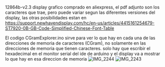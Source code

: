 12864b-v2.3 
display grafico comprado en aliexpress, el pdf adjunto son los caracteres que trae, pero puede variar segun las diferentes versiones del display, las otras posibilidades estan en 
https://support.newhavendisplay.com/hc/en-us/articles/4415161254679-ST7920-0B-GB-Code-Simplified-Chinese-Font-Table


El codigo CGramExplorer.ino sirve para ver lo que hay en cada una de las direcciones de memoria de caracteres (CGram), no solamente en las direcciones de memoria que tienen caracteres. solo hay que escribir el hexadecimal en el monitor serial del ide de arduino y el display va a mostrar lo que hay en esa direccion de memoria
![IMG_2244](https://github.com/user-attachments/assets/e999ce01-b54a-405b-b89b-c0581b17c29e)
![IMG_2243](https://github.com/user-attachments/assets/18ca0913-dd30-48e0-ba26-9a6baa715b94)
